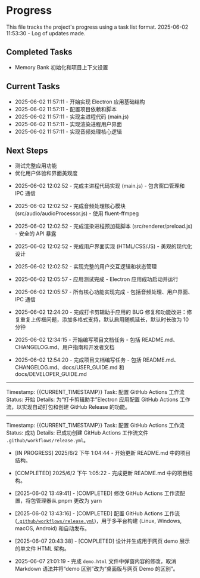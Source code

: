 # Progress

This file tracks the project's progress using a task list format.
2025-06-02 11:53:30 - Log of updates made.

## Completed Tasks

- Memory Bank 初始化和项目上下文设置

## Current Tasks

- 2025-06-02 11:57:11 - 开始实现 Electron 应用基础结构
- 2025-06-02 11:57:11 - 配置项目依赖和脚本
- 2025-06-02 11:57:11 - 实现主进程代码 (main.js)
- 2025-06-02 11:57:11 - 实现渲染进程用户界面
- 2025-06-02 11:57:11 - 实现音频处理核心逻辑

## Next Steps

- 测试完整应用功能
- 优化用户体验和界面美观度

* 2025-06-02 12:02:52 - 完成主进程代码实现 (main.js) - 包含窗口管理和 IPC 通信
* 2025-06-02 12:02:52 - 完成音频处理核心模块 (src/audio/audioProcessor.js) - 使用 fluent-ffmpeg
* 2025-06-02 12:02:52 - 完成渲染进程预加载脚本 (src/renderer/preload.js) - 安全的 API 暴露
* 2025-06-02 12:02:52 - 完成用户界面实现 (HTML/CSS/JS) - 美观的现代化设计
* 2025-06-02 12:02:52 - 实现完整的用户交互逻辑和状态管理

* 2025-06-02 12:05:57 - 应用测试完成 - Electron 应用成功启动并运行
* 2025-06-02 12:05:57 - 所有核心功能实现完成 - 包括音频处理、用户界面、IPC 通信

* 2025-06-02 12:24:20 - 完成打卡剪辑助手应用的 BUG 修复和功能改进：修复重复上传框问题，添加多格式支持，默认启用随机延长，默认时长改为 10 分钟

* 2025-06-02 12:34:15 - 开始编写项目文档任务 - 包括 README.md、CHANGELOG.md、用户指南和开发者文档

* 2025-06-02 12:54:20 - 完成项目文档编写任务 - 包括 README.md、CHANGELOG.md、docs/USER_GUIDE.md 和 docs/DEVELOPER_GUIDE.md

---

Timestamp: {{CURRENT_TIMESTAMP}}
Task: 配置 GitHub Actions 工作流
Status: 开始
Details: 为“打卡剪辑助手”Electron 应用配置 GitHub Actions 工作流，以实现自动打包和创建 GitHub Release 的功能。

---

Timestamp: {{CURRENT_TIMESTAMP}}
Task: 配置 GitHub Actions 工作流
Status: 成功
Details: 已成功创建 GitHub Actions 工作流文件 `.github/workflows/release.yml`。

- [IN PROGRESS] 2025/6/2 下午 1:04:44 - 开始更新 README.md 中的项目结构。

- [COMPLETED] 2025/6/2 下午 1:05:22 - 完成更新 README.md 中的项目结构。

* [2025-06-02 13:49:41] - [COMPLETED] 修改 GitHub Actions 工作流配置，将包管理器从 pnpm 更改为 yarn
* [2025-06-02 13:43:16] - [COMPLETED] 配置 GitHub Actions 工作流 ([`.github/workflows/release.yml`](.github/workflows/release.yml:0))，用于多平台构建 (Linux, Windows, macOS, Android) 和自动发布。
* [2025-06-07 20:43:38] - [COMPLETED] 设计并生成用于网页 demo 展示的单文件 HTML 架构。

* 2025-06-07 21:01:19 - 完成 `demo.html` 文件中弹窗内容的修改，取消 Markdown 语法并将“demo 区别”改为“桌面版与网页 Demo 的区别”。
